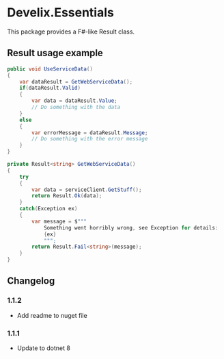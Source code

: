 # Develix.Essentials

This package provides a F#-like Result class.

## Result usage example

```cs
public void UseServiceData()
{
    var dataResult = GetWebServiceData();
    if(dataResult.Valid)
    {
        var data = dataResult.Value;
        // Do something with the data
    }
    else
    {
        var errorMessage = dataResult.Message;
        // Do something with the error message
    }
}

private Result<string> GetWebServiceData()
{
    try
    {
        var data = serviceClient.GetStuff();
        return Result.Ok(data);
    }
    catch(Exception ex)
    {
        var message = $"""
            Something went horribly wrong, see Exception for details:
            {ex}
            """;
        return Result.Fail<string>(message);
    }
}
```

## Changelog

### 1.1.2

* Add readme to nuget file

### 1.1.1

* Update to dotnet 8